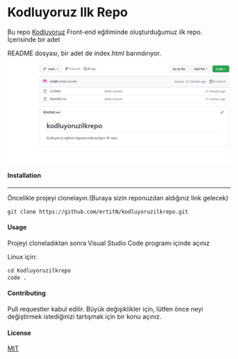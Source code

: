 #         Kodluyoruz Ilk Repo
  Bu repo [Kodluyoruz](https://www.kodluyoruz.org/) Front-end eğitiminde oluşturduğumuz ilk repo. İçerisinde bir adet

README dosyası, bir adet de index.html barındırıyor.


![](Screenshot1.png)

#### Installation
---
Öncelikle projeyi clonelayın.(Buraya sizin reponuzdan aldığınız link gelecek)

```
git clone https://github.com/ertitN/kodluyoruzilkrepo.git
```

#### Usage
Projeyi cloneladıktan sonra Visual Studio Code programı içinde açınız

Linux için:

```
cd Kodluyoruzilkrepo
code .
```

#### Contributing

Pull requestler kabul edilir. Büyük değişiklikler için, lütfen önce neyi değiştirmek istediğinizi tartışmak için bir konu açınız.

#### License

[MIT]()





